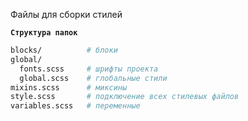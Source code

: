 Файлы для сборки стилей<br>

**`Структура папок`**

```bash
blocks/          # блоки
global/            
  fonts.scss     # шрифты проекта
  global.scss    # глобальные стили
mixins.scss      # миксины
style.scss       # подключение всех стилевых файлов
variables.scss   # переменные
```
